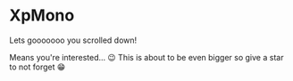 # XpMono
Lets gooooooo you scrolled down!

Means you're interested... 😉
This is about to be even bigger so give a star to not forget 😁
